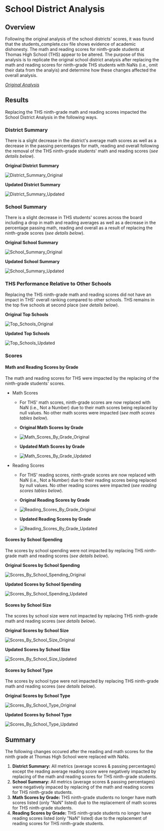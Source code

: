 # School District Analysis

## Overview

Following the original analysis of the school districts' scores, it was found that the students_complete.csv file shows evidence of academic dishonesty. The math and reading scores for ninth-grade students at Thomas High School (THS) appear to be altered. The purpose of this analysis is to replicate the original school district analysis after replacing the math and reading scores for ninth-grade THS students with NaNs (i.e., omit their data from the analyis) and determine how these changes affected the overall analysis.

*[Original Analysis](https://github.com/rabascoh/school-district-analysis/blob/main/Module%20Materials/PyCitySchools.ipynb)*

## Results
Replacing the THS ninth-grade math and reading scores impacted the School District Analysis in the following ways. 

### District Summary
There is a slight decrease in the district's average math scores as well as a decrease in the passing percentages for math, reading and overall following the removal of the THS ninth-grade students' math and reading scores (*see details below*). 

**Original District Summary**

![District_Summary_Original](https://github.com/rabascoh/school-district-analysis/blob/main/Resources/DataFrames_Original/District_Summary.png)

**Updated District Summary**

![District_Summary_Updated](https://github.com/rabascoh/school-district-analysis/blob/main/Resources/DataFrames_Updated/District_Summary_Updated.png)

### School Summary
There is a slight decrease in THS students' scores across the board including a drop in math and reading averages as well as a decrease in the percentage passing math, reading and overall as a result of replacing the ninth-grade scores (*see details below*). 

**Original School Summary**

![School_Summary_Original](https://github.com/rabascoh/school-district-analysis/blob/main/Resources/DataFrames_Original/School_Summary.png)

**Updated School Summary**

![School_Summary_Updated](https://github.com/rabascoh/school-district-analysis/blob/main/Resources/DataFrames_Updated/School_Summary_Updated.png)

### THS Performance Relative to Other Schools
Replacing the THS ninth-grade math and reading scores did not have an impact in THS' overall ranking compared to other schools. THS remains in the top five schools at second place (*see details below*). 

**Original Top Schools**

![Top_Schools_Original](https://github.com/rabascoh/school-district-analysis/blob/main/Resources/DataFrames_Original/Top_Schools.png)

**Updated Top Schools**

![Top_Schools_Updated](https://github.com/rabascoh/school-district-analysis/blob/main/Resources/DataFrames_Updated/Top_Schools_Updated.png)

### Scores

#### Math and Reading Scores by Grade

The math and reading scores for THS were impacted by the replacing of the ninth-grade students' scores.

* Math Scores

  * For THS' math scores, ninth-grade scores are now replaced with NaN (i.e., Not a Number) due to their math scores being replaced by null values. No other math scores were impacted (*see math scores tables below*). 
  * **Original Math Scores by Grade**

  * ![Math_Scores_By_Grade_Original](https://github.com/rabascoh/school-district-analysis/blob/main/Resources/DataFrames_Original/Math_Scores_By_Grade.png)

  * **Updated Math Scores by Grade**

  * ![Math_Scores_By_Grade_Updated](https://github.com/rabascoh/school-district-analysis/blob/main/Resources/DataFrames_Updated/Math_Scores_By_Grade_Updated.png)


* Reading Scores

  * For THS' reading scores, ninth-grade scores are now replaced with NaN (i.e., Not a Number) due to their reading scores being replaced by null values. No other reading scores were impacted (*see reading scores tables below*). 
  * **Original Reading Scores by Grade**

  * ![Reading_Scores_By_Grade_Original](https://github.com/rabascoh/school-district-analysis/blob/main/Resources/DataFrames_Original/Reading_Scores_By_Grade.png)

  * **Updated Reading Scores by Grade**

  * ![Reading_Scores_By_Grade_Updated](https://github.com/rabascoh/school-district-analysis/blob/main/Resources/DataFrames_Updated/Reading_Scores_By_Grade_Updated.png)

#### Scores by School Spending

The scores by school spending were not impacted by replacing THS ninth-grade math and reading scores (*see details below*). 

**Original Scores by School Spending**

![Scores_By_School_Spending_Original](https://github.com/rabascoh/school-district-analysis/blob/main/Resources/DataFrames_Original/Scores_By_School_Spending.png)

**Updated Scores by School Spending**

![Scores_By_School_Spending_Updated](https://github.com/rabascoh/school-district-analysis/blob/main/Resources/DataFrames_Updated/Scores_By_School_Spending_Updated.png)

#### Scores by School Size

The scores by school size were not impacted by replacing THS ninth-grade math and reading scores (*see details below*). 

**Original Scores by School Size**

![Scores_By_School_Size_Original](https://github.com/rabascoh/school-district-analysis/blob/main/Resources/DataFrames_Original/Scores_By_School_Size.png)

**Updated Scores by School Size**

![Scores_By_School_Size_Updated](https://github.com/rabascoh/school-district-analysis/blob/main/Resources/DataFrames_Updated/Scores_By_School_Size_Updated.png)

#### Scores by School Type

The scores by school type were not impacted by replacing THS ninth-grade math and reading scores (*see details below*). 

**Original Scores by School Type**

![Scores_By_School_Type_Original](https://github.com/rabascoh/school-district-analysis/blob/main/Resources/DataFrames_Original/Scores_By_School_Type.png)

**Updated Scores by School Type**

![Scores_By_School_Type_Updated](https://github.com/rabascoh/school-district-analysis/blob/main/Resources/DataFrames_Updated/Scores_By_School_Type_Updated.png)

## Summary
The following changes occured after the reading and math scores for the ninth grade at Thomas High School were replaced with NaNs.
1. **District Summary:** All metrics (average scores & passing percentages) except the reading average reading score were negatively impacted by replacing of the math and reading scores for THS ninth-grade students.  
2. **School Summary:** All metrics (average scores & passing percentages) were negatively impaced by replacing of the math and reading scores for THS ninth-grade students.  
3. **Math Scores by Grade:** THS ninth-grade students no longer have math scores listed (only "NaN" listed) due to the replacement of math scores for THS ninth-grade students. 
4. **Reading Scores by Grade:** THS ninth-grade students no longer have reading scores listed (only "NaN" listed) due to the replacement of reading scores for THS ninth-grade students. 